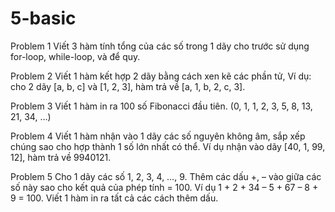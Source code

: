 # 5-basic

Problem 1
Viết 3 hàm tính tổng của các số trong 1 dãy cho trước sử dụng for-loop, while-loop, và để quy.

Problem 2
Viết 1 hàm kết hợp 2 dãy bằng cách xen kẽ các phần tử, Ví dụ: cho 2 dãy [a, b, c] và [1, 2, 3], hàm trả về [a, 1, b, 2, c, 3].

Problem 3
Viết 1 hàm in ra 100 số Fibonacci đầu tiên. (0, 1, 1, 2, 3, 5, 8, 13, 21, 34, …)

Problem 4
Viết 1 hàm nhận vào 1 dãy các số nguyên không âm, sắp xếp chúng sao cho hợp thành 1 số lớn nhất có thể. Ví dụ nhận vào dãy [40, 1, 99, 12], hàm trả về 9940121.

Problem 5
Cho 1 dãy các số 1, 2, 3, 4, …, 9. Thêm các dấu +, – vào giữa các số này sao cho kết quả của phép tính = 100. Ví dụ 1 + 2 + 34 – 5 + 67 – 8 + 9 = 100. Viết 1 hàm in ra tất cả các cách thêm dấu.

